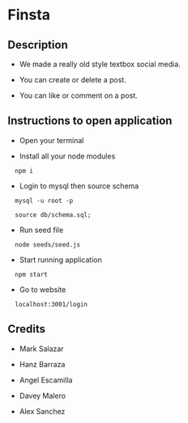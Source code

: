 # Finsta
## Description


- We made a really old style textbox social media.

- You can create or delete a post.

- You can like or comment on a post.
## Instructions to open application

- Open your terminal

- Install all your node modules
```http
  npm i
```
- Login to mysql then source schema

```http
  mysql -u root -p
```

```http
  source db/schema.sql;
```
- Run seed file

```http
  node seeds/seed.js
```
- Start running application
```http
  npm start
```
- Go to website
```http
  localhost:3001/login
```
## Credits

- Mark Salazar

- Hanz Barraza

- Angel Escamilla

- Davey Malero

- Alex Sanchez